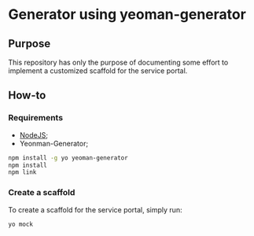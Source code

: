 # Generator using yeoman-generator

## Purpose

This repository has only the purpose of documenting some effort to implement a customized scaffold for the service portal.

## How-to

### Requirements

- [NodeJS](https://nodejs.org/en);
- Yeonman-Generator;

```sh
npm install -g yo yeoman-generator
npm install
npm link
```

### Create a scaffold

To create a scaffold for the service portal, simply run:

```sh
yo mock
 ```
